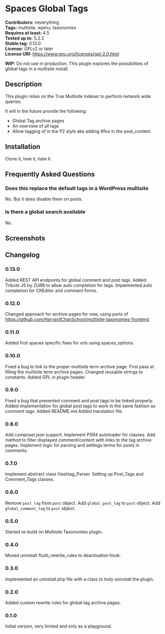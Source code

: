 # Spaces Global Tags #
**Contributors:** neverything  
**Tags:** multisite, wpmu, taxonomies  
**Requires at least:** 4.5  
**Tested up to:** 5.2.2  
**Stable tag:** 0.13.0  
**License:** GPLv2 or later  
**License URI:** https://www.gnu.org/licenses/gpl-2.0.html  

**WIP:** Do not use in production. This plugin explores the possibilities of global tags in a multisite install.  

## Description ##

This plugin relies on the True Multisite Indexer to perform network wide queries.

It will in the future provide the following:

* Global Tag archive pages
* An overview of all tags
* Allow tagging of in the P2 style aka adding #foo in the post_content.

## Installation ##

Clone it, love it, hate it.

## Frequently Asked Questions ##

### Does this replace the default tags in a WordPress multisite ###

No. But it does disable them on posts.

### Is there a global search available ###

No.

## Screenshots ##

## Changelog ##

### 0.13.0 ###
Added REST API endpoints for global comment and post tags.
Added Tribute JS by ZURB to allow auto completion for tags.
Implemented auto completion for CKEditor and comment forms.

### 0.12.0 ###
Changed approach for archive pages for now, using parts of https://github.com/HarvardChanSchool/multisite-taxonomies-frontend

### 0.11.0 ###
Added first spaces specific fixes for urls using spaces_options.

### 0.10.0 ###
Fixed a bug to link to the proper multisite term archive page.
First pass at filling the multisite term archive pages.
Changed reusable strings to constants.
Added GPL in plugin header.

### 0.9.0 ###
Fixed a bug that prevented comment and post tags to be linked properly.
Added implementation for global post tags to work in the same fashion as comment tags.
Added README.md
Added translation file.

### 0.8.0 ###
Add composer.json support.
Implement PSR4 autoloader for classes.
Add method to filter displayed comment/content with links to the tag archive pages.
Implement logic for parsing and settings terms for posts in comments.

### 0.7.0 ###
Implement abstract class Hashtag_Parser.
Setting up Post_Tags and Comment_Tags classes.

### 0.6.0 ###
Remove `post_tag` from `post` object.
Add `global_post_tag` to `post` object.
Add `global_comment_tag` to `post` object.

### 0.5.0 ###
Started re-build on Multisite Taxonomies plugin.

### 0.4.0 ###
Moved uninstall flush_rewrite_rules to deactivation hook.

### 0.3.0 ###
Implemented an uninstall.php file with a class to truly uninstall the plugin.

### 0.2.0 ###
Added custom rewrite rules for global tag archive pages.

### 0.1.0 ###
Initial version, very limited and only as a playground.
